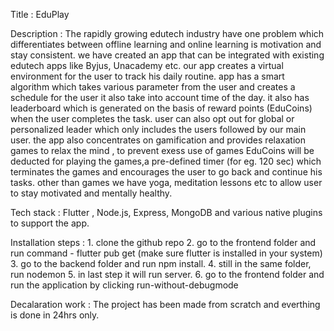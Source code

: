 Title : EduPlay

Description : The rapidly growing edutech industry have one problem which differentiates between offline learning and online learning is motivation and stay consistent. we have created an app that can be integrated with existing edutech apps like Byjus, Unacademy etc. our app creates a virtual environment for the user to track his daily routine. app has a smart algorithm which takes various parameter from the user and creates a schedule for the user it also take into account time of the day. it also has leaderboard which is generated on the basis of reward points (EduCoins) when the user completes the task. user can also opt out for global or personalized leader which only includes the users followed by our main user. the app also concentrates on gamification and provides relaxation games to relax the mind , to prevent exess use of games EduCoins will be deducted for playing the games,a pre-defined timer (for eg. 120 sec) which terminates the games and encourages the user to go back and continue his tasks. other than games we have yoga, meditation lessons etc to allow user to stay motivated and mentally healthy. 

Tech stack : Flutter , Node.js, Express, MongoDB and various native plugins to support the app.

Installation steps : 1. clone the github repo
                     2. go to the frontend folder and run command - flutter pub get (make sure flutter is installed in your system)
                     3. go to the backend folder and run npm install.
                     4. still in the same folder, run nodemon
                     5. in last step it will run server.
                     6. go to the frontend folder and run the application by clicking run-without-debugmode
   
Decalaration work : The project has been made from scratch and everthing is done in 24hrs only.
